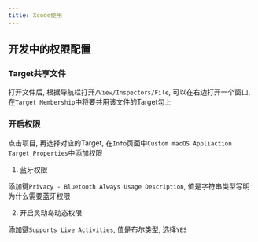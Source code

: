 ```yaml
---
title: Xcode使用
---
```


## 开发中的权限配置

### Target共享文件

打开文件后, 根据导航栏打开`/View/Inspectors/File`, 可以在右边打开一个窗口, 在`Target Membership`中将要共用该文件的Target勾上

### 开启权限

点击项目, 再选择对应的Target, 在`Info`页面中`Custom macOS Appliaction Target Properties`中添加权限

1. 蓝牙权限

添加键`Privacy - Bluetooth Always Usage Description`, 值是字符串类型写明为什么需要蓝牙权限

2. 开启灵动岛动态权限

添加键`Supports Live Activities`, 值是布尔类型, 选择`YES`

